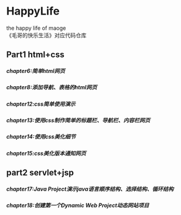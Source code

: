 # HappyLife

the happy life of maoge  
《毛哥的快乐生活》对应代码仓库

## Part1 html+css

##### chapter6:简单html网页
##### chapter8:添加导航、表格的html网页
##### chapter12:css简单使用演示
##### chapter13:使用css制作简单的标题栏、导航栏、内容栏网页
##### chapter14:使用css美化细节
##### chapter15:css美化版本通知网页

## part2 servlet+jsp

##### chapter17:Java Project演示java语言顺序结构、选择结构、循环结构
##### chapter18:创建第一个Dynamic Web Project动态网站项目